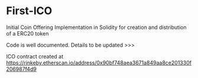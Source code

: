 # First-ICO
Initial Coin Offering Implementation in Solidity for creation and distribution of a ERC20 token

Code is well documented. Details to be updated >>>

ICO contract created at https://rinkeby.etherscan.io/address/0x90bf748aea3671a849aa8ce201330f206987f4d9
